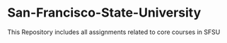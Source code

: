 # San-Francisco-State-University
This Repository includes all assignments related to core courses in SFSU
